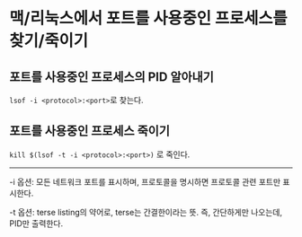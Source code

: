 # 맥/리눅스에서 포트를 사용중인 프로세스를 찾기/죽이기

## 포트를 사용중인 프로세스의 PID 알아내기

`lsof -i <protocol>:<port>`로 찾는다.

## 포트를 사용중인 프로세스 죽이기

`kill $(lsof -t -i <protocol>:<port>)` 로 죽인다.

---

-i 옵션: 모든 네트워크 포트를 표시하며, 프로토콜을 명시하면 프로토콜 관련 포트만 표시한다.

-t 옵션: terse listing의 약어로, terse는 간결한이라는 뜻. 즉, 간단하게만 나오는데, PID만 출력한다.
